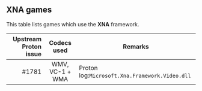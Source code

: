 ## XNA games

This table lists games which use the **XNA** framework.

| Upstream Proton issue | Codecs used | Remarks |
| ---: | :---: | --- |
| #1781 | WMV, VC-1 + WMA | Proton log:`Microsoft.Xna.Framework.Video.dll` |
